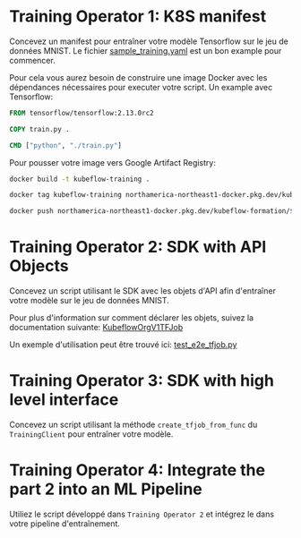 # Training Operator 1: K8S manifest

Concevez un manifest pour entraîner votre modèle Tensorflow sur le jeu de données MNIST. Le fichier [sample_training.yaml](training_operator/sample_training.yaml) est un bon example pour commencer.

Pour cela vous aurez besoin de construire une image Docker avec les dépendances nécessaires pour executer votre script.
Un example avec Tensorflow:
```Dockerfile
FROM tensorflow/tensorflow:2.13.0rc2

COPY train.py .

CMD ["python", "./train.py"]
```

Pour pousser votre image vers Google Artifact Registry:

```bash
docker build -t kubeflow-training .
````

```bash
docker tag kubeflow-training northamerica-northeast1-docker.pkg.dev/kubeflow-formation/$USER_ID/kubeflow-training # Replace USER_ID with either user1 or user2.
```
```bash
docker push northamerica-northeast1-docker.pkg.dev/kubeflow-formation/$USER_ID/kubeflow-training # Replace USER_ID with either user1 or user2.
```

# Training Operator 2: SDK with API Objects

Concevez un script utilisant le SDK avec les objets d'API afin d'entraîner votre modèle sur le jeu de données  MNIST.

Pour plus d'information sur comment déclarer les objets, suivez la documentation suivante: [KubeflowOrgV1TFJob](https://github.com/kubeflow/training-operator/blob/v1.6-branch/sdk/python/docs/KubeflowOrgV1TFJob.md)


Un exemple d'utilisation peut être trouvé ici: [test_e2e_tfjob.py](https://github.com/kubeflow/training-operator/blob/v1.6-branch/sdk/python/test/e2e/test_e2e_tfjob.py#L93C1-L144C5)

# Training Operator 3: SDK with high level interface

Concevez un script utilisant la méthode `create_tfjob_from_func` du `TrainingClient` pour entraîner votre modèle.



# Training Operator 4: Integrate the part 2 into an ML Pipeline


Utiliez le script développé dans `Training Operator 2` et intégrez le dans votre pipeline d'entraînement.



